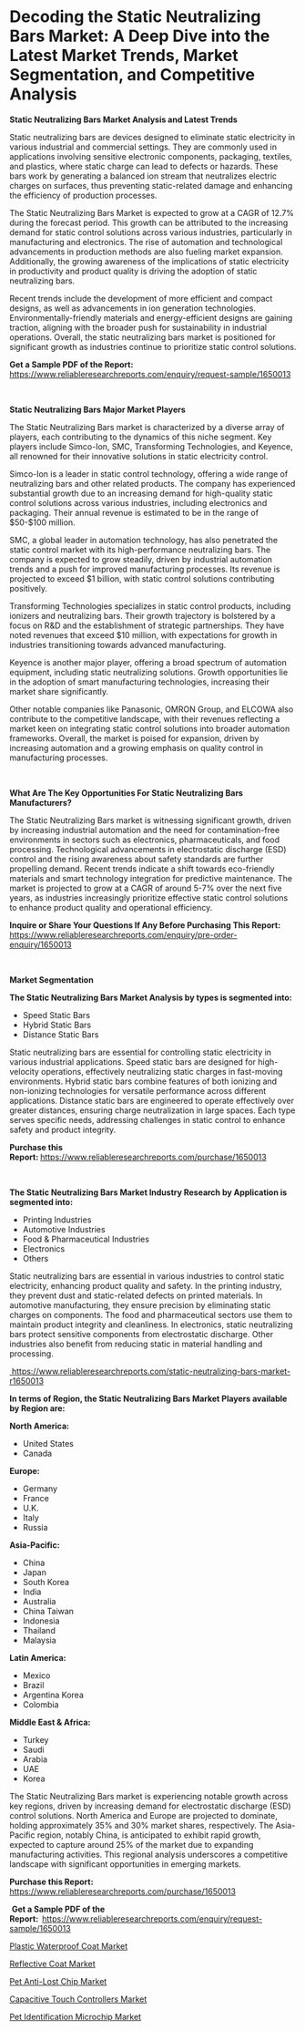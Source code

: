 <p><h1>Decoding the Static Neutralizing Bars Market: A Deep Dive into the Latest Market Trends, Market Segmentation, and Competitive Analysis</h1></p><p><strong>Static Neutralizing Bars Market Analysis and Latest Trends</strong></p>
<p><p>Static neutralizing bars are devices designed to eliminate static electricity in various industrial and commercial settings. They are commonly used in applications involving sensitive electronic components, packaging, textiles, and plastics, where static charge can lead to defects or hazards. These bars work by generating a balanced ion stream that neutralizes electric charges on surfaces, thus preventing static-related damage and enhancing the efficiency of production processes.</p><p>The Static Neutralizing Bars Market is expected to grow at a CAGR of 12.7% during the forecast period. This growth can be attributed to the increasing demand for static control solutions across various industries, particularly in manufacturing and electronics. The rise of automation and technological advancements in production methods are also fueling market expansion. Additionally, the growing awareness of the implications of static electricity in productivity and product quality is driving the adoption of static neutralizing bars.</p><p>Recent trends include the development of more efficient and compact designs, as well as advancements in ion generation technologies. Environmentally-friendly materials and energy-efficient designs are gaining traction, aligning with the broader push for sustainability in industrial operations. Overall, the static neutralizing bars market is positioned for significant growth as industries continue to prioritize static control solutions.</p></p>
<p><strong>Get a Sample PDF of the Report:&nbsp;</strong> <a href="https://www.reliableresearchreports.com/enquiry/request-sample/1650013?utm_campaign=40&utm_medium=2&utm_source=Github&utm_content=ia&utm_term=26092024&utm_id=static-neutralizing-bars">https://www.reliableresearchreports.com/enquiry/request-sample/1650013</a></p>
<p>&nbsp;</p>
<p><strong>Static Neutralizing Bars Major Market Players</strong></p>
<p><p>The Static Neutralizing Bars market is characterized by a diverse array of players, each contributing to the dynamics of this niche segment. Key players include Simco-Ion, SMC, Transforming Technologies, and Keyence, all renowned for their innovative solutions in static electricity control.</p><p>Simco-Ion is a leader in static control technology, offering a wide range of neutralizing bars and other related products. The company has experienced substantial growth due to an increasing demand for high-quality static control solutions across various industries, including electronics and packaging. Their annual revenue is estimated to be in the range of $50-$100 million.</p><p>SMC, a global leader in automation technology, has also penetrated the static control market with its high-performance neutralizing bars. The company is expected to grow steadily, driven by industrial automation trends and a push for improved manufacturing processes. Its revenue is projected to exceed $1 billion, with static control solutions contributing positively.</p><p>Transforming Technologies specializes in static control products, including ionizers and neutralizing bars. Their growth trajectory is bolstered by a focus on R&D and the establishment of strategic partnerships. They have noted revenues that exceed $10 million, with expectations for growth in industries transitioning towards advanced manufacturing.</p><p>Keyence is another major player, offering a broad spectrum of automation equipment, including static neutralizing solutions. Growth opportunities lie in the adoption of smart manufacturing technologies, increasing their market share significantly.</p><p>Other notable companies like Panasonic, OMRON Group, and ELCOWA also contribute to the competitive landscape, with their revenues reflecting a market keen on integrating static control solutions into broader automation frameworks. Overall, the market is poised for expansion, driven by increasing automation and a growing emphasis on quality control in manufacturing processes.</p></p>
<p>&nbsp;</p>
<p><strong>What Are The Key Opportunities For Static Neutralizing Bars Manufacturers?</strong></p>
<p><p>The Static Neutralizing Bars market is witnessing significant growth, driven by increasing industrial automation and the need for contamination-free environments in sectors such as electronics, pharmaceuticals, and food processing. Technological advancements in electrostatic discharge (ESD) control and the rising awareness about safety standards are further propelling demand. Recent trends indicate a shift towards eco-friendly materials and smart technology integration for predictive maintenance. The market is projected to grow at a CAGR of around 5-7% over the next five years, as industries increasingly prioritize effective static control solutions to enhance product quality and operational efficiency.</p></p>
<p><strong>Inquire or Share Your Questions If Any Before Purchasing This Report:</strong> <a href="https://www.reliableresearchreports.com/enquiry/pre-order-enquiry/1650013?utm_campaign=40&utm_medium=2&utm_source=Github&utm_content=ia&utm_term=26092024&utm_id=static-neutralizing-bars">https://www.reliableresearchreports.com/enquiry/pre-order-enquiry/1650013</a></p>
<p>&nbsp;</p>
<p><strong>Market Segmentation</strong></p>
<p><strong>The Static Neutralizing Bars Market Analysis by types is segmented into:</strong></p>
<p><ul><li>Speed Static Bars</li><li>Hybrid Static Bars</li><li>Distance Static Bars</li></ul></p>
<p><p>Static neutralizing bars are essential for controlling static electricity in various industrial applications. Speed static bars are designed for high-velocity operations, effectively neutralizing static charges in fast-moving environments. Hybrid static bars combine features of both ionizing and non-ionizing technologies for versatile performance across different applications. Distance static bars are engineered to operate effectively over greater distances, ensuring charge neutralization in large spaces. Each type serves specific needs, addressing challenges in static control to enhance safety and product integrity.</p></p>
<p><strong>Purchase this Report:&nbsp;</strong><a href="https://www.reliableresearchreports.com/purchase/1650013?utm_campaign=40&utm_medium=2&utm_source=Github&utm_content=ia&utm_term=26092024&utm_id=static-neutralizing-bars">https://www.reliableresearchreports.com/purchase/1650013</a></p>
<p>&nbsp;</p>
<p><strong>The Static Neutralizing Bars Market Industry Research by Application is segmented into:</strong></p>
<p><ul><li>Printing Industries</li><li>Automotive Industries</li><li>Food & Pharmaceutical Industries</li><li>Electronics</li><li>Others</li></ul></p>
<p><p>Static neutralizing bars are essential in various industries to control static electricity, enhancing product quality and safety. In the printing industry, they prevent dust and static-related defects on printed materials. In automotive manufacturing, they ensure precision by eliminating static charges on components. The food and pharmaceutical sectors use them to maintain product integrity and cleanliness. In electronics, static neutralizing bars protect sensitive components from electrostatic discharge. Other industries also benefit from reducing static in material handling and processing.</p></p>
<p><a href="https://www.reliableresearchreports.com/static-neutralizing-bars-market-r1650013?utm_campaign=40&utm_medium=2&utm_source=Github&utm_content=ia&utm_term=26092024&utm_id=static-neutralizing-bars">&nbsp;https://www.reliableresearchreports.com/static-neutralizing-bars-market-r1650013</a></p>
<p><strong>In terms of Region, the Static Neutralizing Bars Market Players available by Region are:</strong></p>
<p>
    <p> <strong> North America: </strong>
        <ul>
            <li>United States</li>
            <li>Canada</li>
        </ul>
        </p> 
    <p> <strong> Europe: </strong>
        <ul>
            <li>Germany</li>
            <li>France</li>
            <li>U.K.</li>
            <li>Italy</li>
            <li>Russia</li>
        </ul>
        </p> 
    <p> <strong> Asia-Pacific: </strong>
        <ul>
            <li>China</li>
            <li>Japan</li>
            <li>South Korea</li>
            <li>India</li>
            <li>Australia</li>
            <li>China Taiwan</li>
            <li>Indonesia</li>
            <li>Thailand</li>
            <li>Malaysia</li>
        </ul>
        </p> 
    <p> <strong> Latin America: </strong>
        <ul>
            <li>Mexico</li>
            <li>Brazil</li>
            <li>Argentina Korea</li>
            <li>Colombia</li>
        </ul>
        </p> 
    <p> <strong> Middle East & Africa: </strong>
        <ul>
            <li>Turkey</li>
            <li>Saudi</li>
            <li>Arabia</li>
            <li>UAE</li>
            <li>Korea</li>
        </ul>
    </p>
    </p>
<p><p>The Static Neutralizing Bars market is experiencing notable growth across key regions, driven by increasing demand for electrostatic discharge (ESD) control solutions. North America and Europe are projected to dominate, holding approximately 35% and 30% market shares, respectively. The Asia-Pacific region, notably China, is anticipated to exhibit rapid growth, expected to capture around 25% of the market due to expanding manufacturing activities. This regional analysis underscores a competitive landscape with significant opportunities in emerging markets.</p></p>
<p><strong>Purchase this Report: </strong><a href="https://www.reliableresearchreports.com/purchase/1650013?utm_campaign=40&utm_medium=2&utm_source=Github&utm_content=ia&utm_term=26092024&utm_id=static-neutralizing-bars">https://www.reliableresearchreports.com/purchase/1650013</a></p>
<p>&nbsp;<strong>Get a Sample PDF of the Report:&nbsp;&nbsp;</strong><a href="https://www.reliableresearchreports.com/enquiry/request-sample/1650013?utm_campaign=40&utm_medium=2&utm_source=Github&utm_content=ia&utm_term=26092024&utm_id=static-neutralizing-bars">https://www.reliableresearchreports.com/enquiry/request-sample/1650013</a></p>
<p><strong></strong></p>
<p><p><a href="https://issuu.com/reportprime-2/docs/plastic-waterproof-coat-market-size_3df77eae1e5d5f?utm_campaign=40&utm_medium=2&utm_source=Github&utm_content=ia&utm_term=26092024&utm_id=static-neutralizing-bars">Plastic Waterproof Coat Market</a></p><p><a href="https://issuu.com/reportprime-2/docs/reflective-coat-market-size-2030.pp_6283923f603bd4?utm_campaign=40&utm_medium=2&utm_source=Github&utm_content=ia&utm_term=26092024&utm_id=static-neutralizing-bars">Reflective Coat Market</a></p><p><a href="https://github.com/ParvinKhatun77/Market-Research-Report-List-1/blob/main/pet-anti-lost-chip-market.md?utm_campaign=40&utm_medium=2&utm_source=Github&utm_content=ia&utm_term=26092024&utm_id=static-neutralizing-bars">Pet Anti-Lost Chip Market</a></p><p><a href="https://www.linkedin.com/pulse/global-capacitive-touch-controllers-industry-types-applications-q0sqc?trackingId=TZMFNCYJTje6IxM5IaQj8g%3D%3D&utm_campaign=40&utm_medium=2&utm_source=Github&utm_content=ia&utm_term=26092024&utm_id=static-neutralizing-bars">Capacitive Touch Controllers Market</a></p><p><a href="https://github.com/GraceTurner587/Market-Research-Report-List-1/blob/main/pet-identification-microchip-market.md?utm_campaign=40&utm_medium=2&utm_source=Github&utm_content=ia&utm_term=26092024&utm_id=static-neutralizing-bars">Pet Identification Microchip Market</a></p></p>